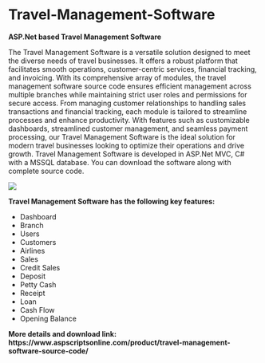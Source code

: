 # Travel-Management-Software
<b>ASP.Net based Travel Management Software</b>

The Travel Management Software is a versatile solution designed to meet the diverse needs of travel businesses. It offers a robust platform that facilitates smooth operations, customer-centric services, financial tracking, and invoicing. With its comprehensive array of modules, the travel management software source code ensures efficient management across multiple branches while maintaining strict user roles and permissions for secure access. From managing customer relationships to handling sales transactions and financial tracking, each module is tailored to streamline processes and enhance productivity. With features such as customizable dashboards, streamlined customer management, and seamless payment processing, our Travel Management Software is the ideal solution for modern travel businesses looking to optimize their operations and drive growth. Travel Management Software is developed in ASP.Net MVC, C# with a MSSQL database. You can download the software along with complete source code.

<img src="https://www.aspscriptsonline.com/wp-content/uploads/2024/05/travel-management-software-source-code.jpg">

<b>Travel Management Software has the following key features:</b>

<ul>
<li>Dashboard</li>
<li>Branch</li>
<li>Users</li>
<li>Customers</li>
<li>Airlines</li>
<li>Sales</li>
<li>Credit Sales</li>
<li>Deposit</li>
<li>Petty Cash</li>
<li>Receipt</li>
<li>Loan</li>
<li>Cash Flow</li>
<li>Opening Balance</li>
</ul>
<b>More details and download link:</b>
<b>https://www.aspscriptsonline.com/product/travel-management-software-source-code/</b>
